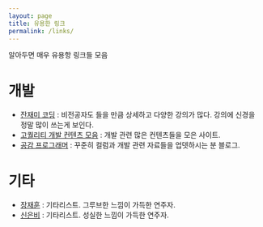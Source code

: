 ```yaml
---
layout: page
title: 유용한 링크
permalink: /links/
---
```

알아두면 매우 유용항 링크들 모음

# 개발
- [잔재미 코딩][잔재미코딩-link] : 비전공자도 들을 만큼 상세하고 다양한 강의가 많다. 강의에 신경을 정말 많이 쓰는게 보인다.
- [고퀄리티 개발 컨텐츠 모음][고퀄리티개발컨텐츠모음-link] : 개발 관련 많은 컨텐츠들을 모은 사이트.
- [공감 프로그래머][공감프로그래머-link] : 꾸준히 컬럼과 개발 관련 자료들을 업뎃하시는 분 블로그.



# 기타
- [장재훈][장재훈-link] : 기타리스트. 그루브한 느낌이 가득한 연주자.
- [신은비][신은비-link] : 기타리스트. 성실한 느낌이 가득한 연주자.





[잔재미코딩-link]: https://www.fun-coding.org/
[고퀄리티개발컨텐츠모음-link]: https://github.com/Integerous/goQuality-dev-contents
[공감프로그래머-link]: https://blog.naver.com/yo2dh

[장재훈-link]: https://www.youtube.com/channel/UCwk-TaC8rgj7BMzxY3Zu4UQ
[신은비-link]: https://www.youtube.com/user/shinounbi